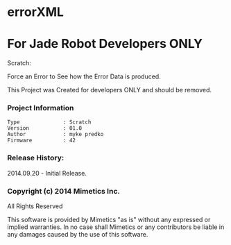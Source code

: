 errorXML
========

For Jade Robot Developers ONLY
==============================

Scratch: 

Force an Error to See how the Error Data is produced. 

This Project was Created for developers ONLY and should be removed.  

### Project Information
```
Type              : Scratch
Version           : 01.0
Author            : myke predko
Firmware          : 42
```


### Release History:
2014.09.20 - Initial Release.

### Copyright (c) 2014 Mimetics Inc.
All Rights Reserved

This software is provided by Mimetics "as is" without any expressed or implied warranties.  In no case shall Mimetics or any contributors be liable in any damages caused by the use of this software.  
